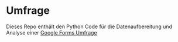 # Umfrage

Dieses Repo enthält den Python Code für die Datenaufbereitung und Analyse einer [Google Forms Umfrage](https://docs.google.com/forms/d/e/1FAIpQLSefamG2iVXnvyJmMi9enwvRYt4g8WIMATEsL_1SzMnfUuvptA/viewform?usp=sf_link)



